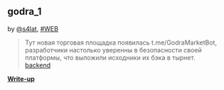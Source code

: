 ## godra_1
by [@s4lat](https://github.com/s4lat), [#WEB](/README.md#WEB)

> Тут новая торговая площадка появилась t.me/GodraMarketBot, разработчики настолько уверенны в безопасности своей платформы, что выложили исходники их бэка в тырнет.  
[backend](backend.zip)

**[Write-up](WRITEUP.md)**  